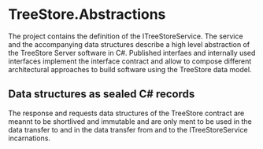 ﻿# TreeStore.Abstractions

The project contains the definition of the ITreeStoreService. 
The service and the accompanying data structures describe a high level abstraction of the TreeStore Server software in C#.
Published interfaes and internally used interfaces implement the interface contract and allow to compose different architectural approaches to build software using the TreeStore data model.

## Data structures as sealed C# records

The response and requests data structures of the TreeStore contract are meannt to be shortlived and immutable 
and are only ment to be used in the data transfer to and in the data transfer from and to the ITreeStoreService incarnations.
